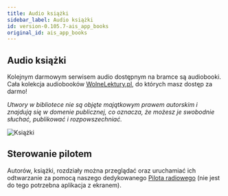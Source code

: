 ```yaml
---
title: Audio książki
sidebar_label: Audio książki
id: version-0.105.7-ais_app_books
original_id: ais_app_books
---
```


## Audio książki

Kolejnym darmowym serwisem audio dostępnym na bramce są audiobooki. Cała kolekcja audiobooków <a href="https://wolnelektury.pl/" target="_blank">WolneLektury.pl</a>,  do których masz dostęp za darmo!

*Utwory w bibliotece nie są objęte majątkowym prawem autorskim i znajdują się w domenie publicznej, co oznacza, że możesz je swobodnie słuchać, publikować i rozpowszechniać.*

![Książki](/AIS-docs/img/en/frontend/ais_integration_books.png)


## Sterowanie pilotem

Autorów, książki, rozdziały można przeglądać oraz uruchamiać ich odtwarzanie za pomocą naszego dedykowanego [Pilota radiowego](/AIS-docs/docs/en/next/ais_remote_index.html) (nie jest do tego potrzebna aplikacja z ekranem).
